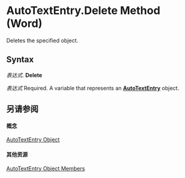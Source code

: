 
# AutoTextEntry.Delete Method (Word)

Deletes the specified object.


## Syntax

 _表达式_. **Delete**

 _表达式_ Required. A variable that represents an **[AutoTextEntry](37a2cf05-ae07-d411-9bd8-ab4726b303a9.md)** object.


## 另请参阅


#### 概念


[AutoTextEntry Object](37a2cf05-ae07-d411-9bd8-ab4726b303a9.md)
#### 其他资源


[AutoTextEntry Object Members](http://msdn.microsoft.com/library/9bf55b7b-40e6-20be-8853-b157a21d1139%28Office.15%29.aspx)
